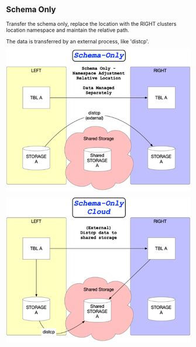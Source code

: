## Schema Only

Transfer the schema only, replace the location with the RIGHT clusters location namespace and maintain the relative path.

The data is transferred by an external process, like 'distcp'.

![schema_only](./images/schema_only.png)

![schema_only_cloud](./images/schema_only_cloud.png)